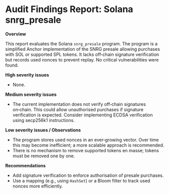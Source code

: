 # Audit Findings Report: Solana snrg_presale

**Overview**

This report evaluates the Solana `snrg_presale` program.  The program is a simplified Anchor implementation of the SNRG presale allowing purchases with SOL or supported SPL tokens.  It lacks off‑chain signature verification but records used nonces to prevent replay.  No critical vulnerabilities were found.

**High severity issues**

- None.

**Medium severity issues**

- The current implementation does not verify off‑chain signatures on‑chain.  This could allow unauthorised purchases if signature verification is expected.  Consider implementing ECDSA verification using secp256k1 instructions.

**Low severity issues / Observations**

- The program stores used nonces in an ever‑growing vector.  Over time this may become inefficient; a more scalable approach is recommended.
- There is no mechanism to remove supported tokens en masse; tokens must be removed one by one.

**Recommendations**

- Add signature verification to enforce authorisation of presale purchases.
- Use a mapping (e.g., using `HashSet`) or a Bloom filter to track used nonces more efficiently.